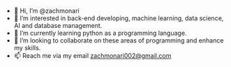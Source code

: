 - 👋 Hi, I’m @zachmonari
- 👀 I’m interested in back-end developing, machine learning, data science, AI and database management.
- 🌱 I’m currently learning python as a programming language.
- 💞️ I’m looking to collaborate on these areas of programming and enhance my skills.
- 📫 Reach me via my email zachmonari002@gmail.com

<!---
zachmonari/zachmonari is a ✨ special ✨ repository because its `README.md` (this file) appears on your GitHub profile.
You can click the Preview link to take a look at your changes.
--->
